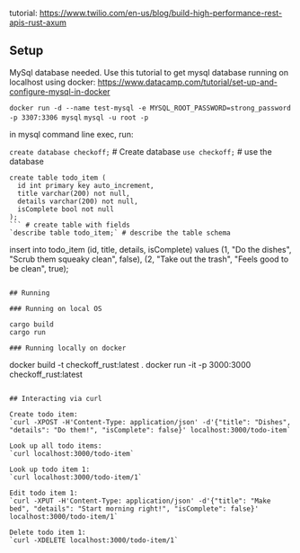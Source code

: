 tutorial: https://www.twilio.com/en-us/blog/build-high-performance-rest-apis-rust-axum

## Setup

MySql database needed. Use this tutorial to get mysql database running on localhost using docker: https://www.datacamp.com/tutorial/set-up-and-configure-mysql-in-docker

`docker run -d --name test-mysql -e MYSQL_ROOT_PASSWORD=strong_password -p 3307:3306 mysql`
`mysql -u root -p`

in mysql command line exec, run:

`create database checkoff;` # Create database
`use checkoff;` # use the database
```
create table todo_item (
  id int primary key auto_increment,
  title varchar(200) not null,
  details varchar(200) not null,
  isComplete bool not null
);
``` # create table with fields
`describe table todo_item;` # describe the table schema

```
insert into todo_item (id, title, details, isComplete)
values (1, "Do the dishes", "Scrub them squeaky clean", false),
  (2, "Take out the trash", "Feels good to be clean", true);
```

## Running

### Running on local OS

cargo build
cargo run

### Running locally on docker

```
docker build -t checkoff_rust:latest .
docker run -it -p 3000:3000 checkoff_rust:latest
```

## Interacting via curl

Create todo item:
`curl -XPOST -H'Content-Type: application/json' -d'{"title": "Dishes", "details": "Do them!", "isComplete": false}' localhost:3000/todo-item`

Look up all todo items:
`curl localhost:3000/todo-item`

Look up todo item 1:
`curl localhost:3000/todo-item/1`

Edit todo item 1:
`curl -XPUT -H'Content-Type: application/json' -d'{"title": "Make bed", "details": "Start morning right!", "isComplete": false}' localhost:3000/todo-item/1`
 
Delete todo item 1:
`curl -XDELETE localhost:3000/todo-item/1`

